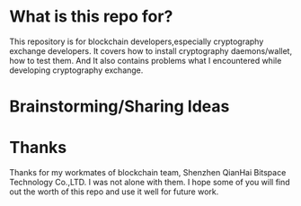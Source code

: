 # What is this repo for?

  This repository is for blockchain developers,especially cryptography exchange developers. It covers how to install cryptography daemons/wallet, how to test them. And It also contains problems what I encountered while developing cryptography exchange.

# Brainstorming/Sharing Ideas

  

# Thanks

  Thanks for my workmates of blockchain team, Shenzhen QianHai Bitspace Technology Co.,LTD. I was not alone with them. I hope some of you will find out the worth of this repo and use it well for future work.

